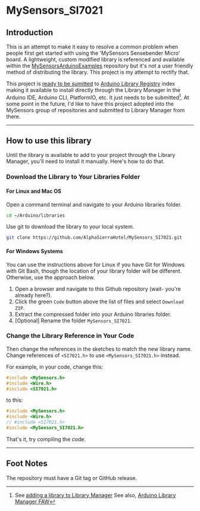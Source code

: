 # MySensors_SI7021



## Introduction

This is an attempt to make it easy to resolve a common problem when people first get started with using the 'MySensors Sensebender Micro' board.  A lightweight, custom modified library is referenced and available within the [MySensorsArduinoExamples](/mysensors/MySensorsArduinoExamples) repository but it's not a user friendly method of distributing the library.  This project is my attempt to rectify that.

This project is [ready to be sumitted](https://github.com/arduino/library-registry/blob/main/FAQ.md#submission-requirements) to [Arduino Library Registry](https://github.com/arduino/library-registry) index making it available to install directly through the Library Manager in the Arduino IDE, Arduino CLI, PlatformIO, etc.  It just needs to be submitted[^1]. At some point in the future, I'd like to have this project adopted into the MySensors group of repositories and submitted to Library Manager from there.  

---

## How to use this library

Until the library is available to add to your project through the Library Manager, you'll need to install it manually.  Here's how to do that.

### Download the Library to Your Libraries Folder

#### For Linux and Mac OS

Open a command terminal and navigate to your Arduino libraries folder.

```bash
cd ~/Arduino/libraries
```

Use git to download the library to your local system.

```bash
git clone https://github.com/AlphaSierraHotel/MySensors_SI7021.git
```

#### For Windows Systems

You can use the instructions above for Linux if you have Git for Windows with Git Bash, though the location of your library folder will be different.  Otherwise, use the approach below.

1. Open a browser and navigate to this Github repository (wait- you're already here?).
2. Click the green `Code` button above the list of files and select `Download ZIP`.
3. Extract the compressed folder into your Arduino libraries folder.
4. [Optional] Rename the folder `MySensors_SI7021`.

### Change the Library Reference in Your Code

Then change the references in the sketches to match the new library name.  Change references of `<SI7021.h>` to use `<MySensors_SI7021.h>` instead.

For example, in your code, change this:

```cpp
#include <MySensors.h>
#include <Wire.h>
#include <SI7021.h>
```

to this:

```cpp
#include <MySensors.h>
#include <Wire.h>
// #include <SI7021.h>
#include <MySensors_SI7021.h>
```

That's it, try compiling the code.

---

## Foot Notes

[^1]:
    See [adding a library to Library Manager](https://github.com/arduino/library-registry#adding-a-library-to-library-manager)
    See also, [Arduino Library Manager FAW](https://github.com/arduino/library-registry/blob/main/FAQ.md#arduino-library-manager-faq)

The repository must have a Git tag or GitHub release.
